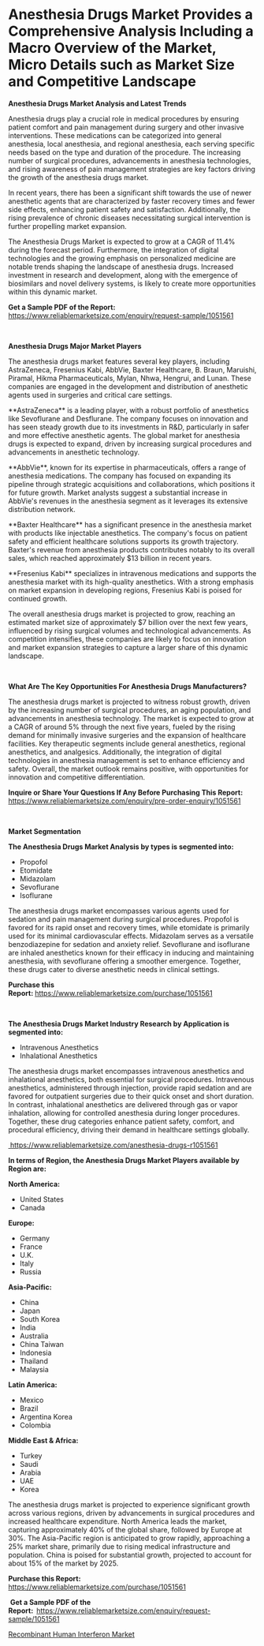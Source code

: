 <p><h1>Anesthesia Drugs Market Provides a Comprehensive Analysis Including a Macro Overview of the Market, Micro Details such as Market Size and Competitive Landscape</h1></p><p><strong>Anesthesia Drugs Market Analysis and Latest Trends</strong></p>
<p><p>Anesthesia drugs play a crucial role in medical procedures by ensuring patient comfort and pain management during surgery and other invasive interventions. These medications can be categorized into general anesthesia, local anesthesia, and regional anesthesia, each serving specific needs based on the type and duration of the procedure. The increasing number of surgical procedures, advancements in anesthesia technologies, and rising awareness of pain management strategies are key factors driving the growth of the anesthesia drugs market. </p><p>In recent years, there has been a significant shift towards the use of newer anesthetic agents that are characterized by faster recovery times and fewer side effects, enhancing patient safety and satisfaction. Additionally, the rising prevalence of chronic diseases necessitating surgical intervention is further propelling market expansion. </p><p>The Anesthesia Drugs Market is expected to grow at a CAGR of 11.4% during the forecast period. Furthermore, the integration of digital technologies and the growing emphasis on personalized medicine are notable trends shaping the landscape of anesthesia drugs. Increased investment in research and development, along with the emergence of biosimilars and novel delivery systems, is likely to create more opportunities within this dynamic market.</p></p>
<p><strong>Get a Sample PDF of the Report:&nbsp;</strong> <a href="https://www.reliablemarketsize.com/enquiry/request-sample/1051561?utm_campaign=3097&utm_medium=2&utm_source=Github&utm_content=ia&utm_term=08032025&utm_id=anesthesia-drugs">https://www.reliablemarketsize.com/enquiry/request-sample/1051561</a></p>
<p>&nbsp;</p>
<p><strong>Anesthesia Drugs Major Market Players</strong></p>
<p><p>The anesthesia drugs market features several key players, including AstraZeneca, Fresenius Kabi, AbbVie, Baxter Healthcare, B. Braun, Maruishi, Piramal, Hikma Pharmaceuticals, Mylan, Nhwa, Hengrui, and Lunan. These companies are engaged in the development and distribution of anesthetic agents used in surgeries and critical care settings.</p><p>**AstraZeneca** is a leading player, with a robust portfolio of anesthetics like Sevoflurane and Desflurane. The company focuses on innovation and has seen steady growth due to its investments in R&D, particularly in safer and more effective anesthetic agents. The global market for anesthesia drugs is expected to expand, driven by increasing surgical procedures and advancements in anesthetic technology.</p><p>**AbbVie**, known for its expertise in pharmaceuticals, offers a range of anesthesia medications. The company has focused on expanding its pipeline through strategic acquisitions and collaborations, which positions it for future growth. Market analysts suggest a substantial increase in AbbVie's revenues in the anesthesia segment as it leverages its extensive distribution network.</p><p>**Baxter Healthcare** has a significant presence in the anesthesia market with products like injectable anesthetics. The company's focus on patient safety and efficient healthcare solutions supports its growth trajectory. Baxter's revenue from anesthesia products contributes notably to its overall sales, which reached approximately $13 billion in recent years.</p><p>**Fresenius Kabi** specializes in intravenous medications and supports the anesthesia market with its high-quality anesthetics. With a strong emphasis on market expansion in developing regions, Fresenius Kabi is poised for continued growth.</p><p>The overall anesthesia drugs market is projected to grow, reaching an estimated market size of approximately $7 billion over the next few years, influenced by rising surgical volumes and technological advancements. As competition intensifies, these companies are likely to focus on innovation and market expansion strategies to capture a larger share of this dynamic landscape.</p></p>
<p>&nbsp;</p>
<p><strong>What Are The Key Opportunities For Anesthesia Drugs Manufacturers?</strong></p>
<p><p>The anesthesia drugs market is projected to witness robust growth, driven by the increasing number of surgical procedures, an aging population, and advancements in anesthesia technology. The market is expected to grow at a CAGR of around 5% through the next five years, fueled by the rising demand for minimally invasive surgeries and the expansion of healthcare facilities. Key therapeutic segments include general anesthetics, regional anesthetics, and analgesics. Additionally, the integration of digital technologies in anesthesia management is set to enhance efficiency and safety. Overall, the market outlook remains positive, with opportunities for innovation and competitive differentiation.</p></p>
<p><strong>Inquire or Share Your Questions If Any Before Purchasing This Report:</strong> <a href="https://www.reliablemarketsize.com/enquiry/pre-order-enquiry/1051561?utm_campaign=3097&utm_medium=2&utm_source=Github&utm_content=ia&utm_term=08032025&utm_id=anesthesia-drugs">https://www.reliablemarketsize.com/enquiry/pre-order-enquiry/1051561</a></p>
<p>&nbsp;</p>
<p><strong>Market Segmentation</strong></p>
<p><strong>The Anesthesia Drugs Market Analysis by types is segmented into:</strong></p>
<p><ul><li>Propofol</li><li>Etomidate</li><li>Midazolam</li><li>Sevoflurane</li><li>Isoflurane</li></ul></p>
<p><p>The anesthesia drugs market encompasses various agents used for sedation and pain management during surgical procedures. Propofol is favored for its rapid onset and recovery times, while etomidate is primarily used for its minimal cardiovascular effects. Midazolam serves as a versatile benzodiazepine for sedation and anxiety relief. Sevoflurane and isoflurane are inhaled anesthetics known for their efficacy in inducing and maintaining anesthesia, with sevoflurane offering a smoother emergence. Together, these drugs cater to diverse anesthetic needs in clinical settings.</p></p>
<p><strong>Purchase this Report:&nbsp;</strong><a href="https://www.reliablemarketsize.com/purchase/1051561?utm_campaign=3097&utm_medium=2&utm_source=Github&utm_content=ia&utm_term=08032025&utm_id=anesthesia-drugs">https://www.reliablemarketsize.com/purchase/1051561</a></p>
<p>&nbsp;</p>
<p><strong>The Anesthesia Drugs Market Industry Research by Application is segmented into:</strong></p>
<p><ul><li>Intravenous Anesthetics</li><li>Inhalational Anesthetics</li></ul></p>
<p><p>The anesthesia drugs market encompasses intravenous anesthetics and inhalational anesthetics, both essential for surgical procedures. Intravenous anesthetics, administered through injection, provide rapid sedation and are favored for outpatient surgeries due to their quick onset and short duration. In contrast, inhalational anesthetics are delivered through gas or vapor inhalation, allowing for controlled anesthesia during longer procedures. Together, these drug categories enhance patient safety, comfort, and procedural efficiency, driving their demand in healthcare settings globally.</p></p>
<p><a href="https://www.reliablemarketsize.com/anesthesia-drugs-r1051561?utm_campaign=3097&utm_medium=2&utm_source=Github&utm_content=ia&utm_term=08032025&utm_id=anesthesia-drugs">&nbsp;https://www.reliablemarketsize.com/anesthesia-drugs-r1051561</a></p>
<p><strong>In terms of Region, the Anesthesia Drugs Market Players available by Region are:</strong></p>
<p>
    <p> <strong> North America: </strong>
        <ul>
            <li>United States</li>
            <li>Canada</li>
        </ul>
        </p> 
    <p> <strong> Europe: </strong>
        <ul>
            <li>Germany</li>
            <li>France</li>
            <li>U.K.</li>
            <li>Italy</li>
            <li>Russia</li>
        </ul>
        </p> 
    <p> <strong> Asia-Pacific: </strong>
        <ul>
            <li>China</li>
            <li>Japan</li>
            <li>South Korea</li>
            <li>India</li>
            <li>Australia</li>
            <li>China Taiwan</li>
            <li>Indonesia</li>
            <li>Thailand</li>
            <li>Malaysia</li>
        </ul>
        </p> 
    <p> <strong> Latin America: </strong>
        <ul>
            <li>Mexico</li>
            <li>Brazil</li>
            <li>Argentina Korea</li>
            <li>Colombia</li>
        </ul>
        </p> 
    <p> <strong> Middle East & Africa: </strong>
        <ul>
            <li>Turkey</li>
            <li>Saudi</li>
            <li>Arabia</li>
            <li>UAE</li>
            <li>Korea</li>
        </ul>
    </p>
    </p>
<p><p>The anesthesia drugs market is projected to experience significant growth across various regions, driven by advancements in surgical procedures and increased healthcare expenditure. North America leads the market, capturing approximately 40% of the global share, followed by Europe at 30%. The Asia-Pacific region is anticipated to grow rapidly, approaching a 25% market share, primarily due to rising medical infrastructure and population. China is poised for substantial growth, projected to account for about 15% of the market by 2025.</p></p>
<p><strong>Purchase this Report: </strong><a href="https://www.reliablemarketsize.com/purchase/1051561?utm_campaign=3097&utm_medium=2&utm_source=Github&utm_content=ia&utm_term=08032025&utm_id=anesthesia-drugs">https://www.reliablemarketsize.com/purchase/1051561</a></p>
<p>&nbsp;<strong>Get a Sample PDF of the Report:&nbsp;&nbsp;</strong><a href="https://www.reliablemarketsize.com/enquiry/request-sample/1051561?utm_campaign=3097&utm_medium=2&utm_source=Github&utm_content=ia&utm_term=08032025&utm_id=anesthesia-drugs">https://www.reliablemarketsize.com/enquiry/request-sample/1051561</a></p>
<p><strong></strong></p>
<p><p><a href="https://github.com/mohmodsiason/Market-Research-Report-List-1/blob/main/recombinant-human-interferon-market.md?utm_campaign=3097&utm_medium=2&utm_source=Github&utm_content=ia&utm_term=08032025&utm_id=anesthesia-drugs">Recombinant Human Interferon Market</a></p></p>
